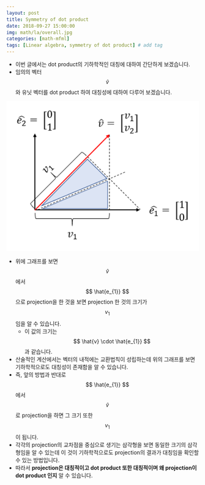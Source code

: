 ```yaml
---
layout: post
title: Symmetry of dot product  
date: 2018-09-27 15:00:00
img: math/la/overall.jpg
categories: [math-mfml] 
tags: [Linear algebra, symmetry of dot product] # add tag
---
```


- 이번 글에서는 dot product의 기하학적인 대칭에 대하여 간단하게 보겠습니다.
- 임의의 벡터 $$ \hat{v} $$와 유닛 벡터를 dot product 하여 대칭성에 대하여 다루어 보겠습니다.

<center><img src="../assets/img/math/la/symmetry_of_dot_product/1.png" alt="Drawing" style="width: 800px;"/></center>

- 위에 그래프를 보면 $$ \hat{v} $$에서 $$ \hat{e_{1}} $$으로 projection을 한 것을 보면 projection 한 것의 크기가 $$ v_{1} $$임을 알 수 있습니다.
    - 이 값의 크기는 $$ \hat{v} \cdot \hat{e_{1}} $$과 같습니다.
- 산술적인 계산에서는 벡터의 내적에는 교환법칙이 성립하는데 위의 그래프를 보면 기하학적으로도 대칭성이 존재함을 알 수 있습니다.
- 즉, 앞의 방법과 반대로 $$ \hat{e_{1}} $$에서 $$ \hat{v} $$로 projection을 하면 그 크기 또한 $$ v_{1} $$이 됩니다.
- 각각의 projection의 교차점을 중심으로 생기는 삼각형을 보면 동일한 크기의 삼각형임을 알 수 있는데 이 것이 기하학적으로도 projection의 결과가 대칭임을 확인할 수 있는 방법입니다. 
- 따라서 **projection은 대칭적이고 dot product 또한 대칭적이며 왜 projection이 dot product 인지** 알 수 있습니다.
